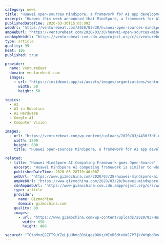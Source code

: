 ```yaml
---
category: news
title: "Huawei open-sources MindSpore, a framework for AI app development"
excerpt: "Huawei this week announced that MindSpore, a framework for AI app development the company detailed in August 2019, is now available in open source on GitHub and Gitee. The lightweight suite is akin to Google’s TensorFlow and Facebook’s PyTorch, and it scales across devices, edge, and cloud environments, ostensibly lowering the barrier to ..."
publishedDateTime: 2020-03-30T15:05:00Z
webUrl: "https://venturebeat.com/2020/03/30/huawei-open-sources-mindspore-a-framework-for-ai-app-development/"
ampWebUrl: "https://venturebeat.com/2020/03/30/huawei-open-sources-mindspore-a-framework-for-ai-app-development/amp/"
cdnAmpWebUrl: "https://venturebeat-com.cdn.ampproject.org/c/s/venturebeat.com/2020/03/30/huawei-open-sources-mindspore-a-framework-for-ai-app-development/amp/"
type: article
quality: 95
heat: 106
published: true

provider:
  name: VentureBeat
  domain: venturebeat.com
  images:
    - url: "https://insideout.app/ai/assets/images/organizations/venturebeat.com-50x50.jpg"
      width: 50
      height: 50

topics:
  - AI
  - AI in Robotics
  - AI Hardware
  - Google AI
  - Computer Vision

images:
  - url: "https://venturebeat.com/wp-content/uploads/2020/03/4430f3df-d46f-46c6-9767-ec2c36d7d8ef-e1585576947747.png?fit=1200%2C600&strip=all"
    width: 1200
    height: 600
    title: "Huawei open-sources MindSpore, a framework for AI app development"

related:
  - title: "Huawei MindSpore AI Computing Framework goes Open-Source"
    excerpt: "Huawei MindSpore AI computing framework is similar to what Google’s TensorFlow is all about. But the latter has an advantage as it is an open-source platform. Following its footsteps, Huawei has also made its Mindspore framework open-source. The company announced it on the second day of Huawei Developer Conference Cloud 2020. The Chinese tech ..."
    publishedDateTime: 2020-03-28T10:40:00Z
    webUrl: "https://www.gizmochina.com/2020/03/28/huawei-mindspore-ai-computing-framework-goes-open-source/"
    ampWebUrl: "https://www.gizmochina.com/2020/03/28/huawei-mindspore-ai-computing-framework-goes-open-source/?amp"
    cdnAmpWebUrl: "https://www-gizmochina-com.cdn.ampproject.org/c/s/www.gizmochina.com/2020/03/28/huawei-mindspore-ai-computing-framework-goes-open-source/?amp"
    type: article
    provider:
      name: Gizmochina
      domain: gizmochina.com
    quality: 89
    images:
      - url: "https://www.gizmochina.com/wp-content/uploads/2020/03/Huawei-MindSpore-Logo.jpg"
        width: 650
        height: 488

secured: "TCtpMnzQ2ZFT9UYZeLjUUbmc8OoLgazOUKz/WIyR6dtuUWJ7P7jkVWYgbd8voj4g8PdMEpDhAC+M0mzBPmxN1OMs000ZW42h05hrm965fcLUFdP6YDRRIah0akvOoGN3RR32stO2T14pp56/yAYaUiSo4zZiHFAE6Qnya5NEbZCKlksfVcxZKuTxt7GX6v1RZcLC8PFO2K4DPbb4kj/4oYg7Z0Cjphx575kVCYjXpuFrHCb0ZD1KNd/5b2k7znVjmBS8EdYp2bw5YYubleP/l17elunFYX3jM1nP8Fmn/I4eGWRqScerS0ttXrDqzLQhFaz1EcRGZ+Ytwr31CC2sMEK60e1NjztZ1c0QXXA6OUKYwJHVMfimowm0dfycE9MYjPmQDdNtl/31GB7jz6rESWKIU3+JS2cKxfR/RoOIXtx7QH9WkjI0jCOyndLTUlDolX/N8urqKwBOKgvmZenmAuPIkgQXwpRUBgvfbjxpS44=;/v4JoDBhXN7woeIWgTtu1w=="
---
```


